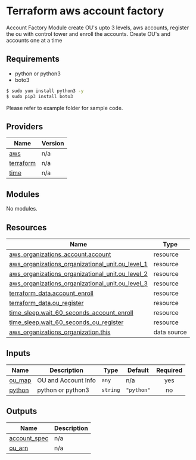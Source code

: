 # Terraform aws account factory

Account Factory Module create OU's upto 3 levels, aws accounts, register the ou with control tower and enroll the accounts. Create OU's and accounts one at a time

## Requirements

* python or python3
* boto3

```bash
$ sudo yum install python3 -y 
$ sudo pip3 install boto3
```
Please refer to example folder for sample code.


## Providers

| Name | Version |
|------|---------|
| <a name="provider_aws"></a> [aws](#provider\_aws) | n/a |
| <a name="provider_terraform"></a> [terraform](#provider\_terraform) | n/a |
| <a name="provider_time"></a> [time](#provider\_time) | n/a |

## Modules

No modules.

## Resources

| Name | Type |
|------|------|
| [aws_organizations_account.account](https://registry.terraform.io/providers/hashicorp/aws/latest/docs/resources/organizations_account) | resource |
| [aws_organizations_organizational_unit.ou_level_1](https://registry.terraform.io/providers/hashicorp/aws/latest/docs/resources/organizations_organizational_unit) | resource |
| [aws_organizations_organizational_unit.ou_level_2](https://registry.terraform.io/providers/hashicorp/aws/latest/docs/resources/organizations_organizational_unit) | resource |
| [aws_organizations_organizational_unit.ou_level_3](https://registry.terraform.io/providers/hashicorp/aws/latest/docs/resources/organizations_organizational_unit) | resource |
| [terraform_data.account_enroll](https://registry.terraform.io/providers/hashicorp/terraform/latest/docs/resources/data) | resource |
| [terraform_data.ou_register](https://registry.terraform.io/providers/hashicorp/terraform/latest/docs/resources/data) | resource |
| [time_sleep.wait_60_seconds_account_enroll](https://registry.terraform.io/providers/hashicorp/time/latest/docs/resources/sleep) | resource |
| [time_sleep.wait_60_seconds_ou_register](https://registry.terraform.io/providers/hashicorp/time/latest/docs/resources/sleep) | resource |
| [aws_organizations_organization.this](https://registry.terraform.io/providers/hashicorp/aws/latest/docs/data-sources/organizations_organization) | data source |

## Inputs

| Name | Description | Type | Default | Required |
|------|-------------|------|---------|:--------:|
| <a name="input_ou_map"></a> [ou\_map](#input\_ou\_map) | OU and Account Info | `any` | n/a | yes |
| <a name="input_python"></a> [python](#input\_python) | python or python3 | `string` | `"python"` | no |

## Outputs

| Name | Description |
|------|-------------|
| <a name="output_account_spec"></a> [account\_spec](#output\_account\_spec) | n/a |
| <a name="output_ou_arn"></a> [ou\_arn](#output\_ou\_arn) | n/a |
